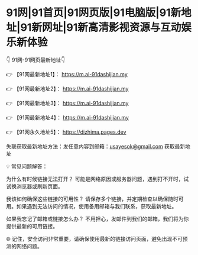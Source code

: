 # 91网|91首页|91网页版|91电脑版|91新地址|91新网址|91新高清影视资源与互动娱乐新体验

👇 91网-91网页最新地址👇

👉 【91网最新地址1】： https://m.ai-91dashijian.my

👉 【91网最新地址2】： https://m.ai-91dashijian.my

👉 【91网最新地址3】： https://m.ai-91dashijian.my

👉 【91网最新地址4】： https://m.ai-91dashijian.my

👉 【91网永久地址5】： https://dizhima.pages.dev

失联获取最新地址方法：发任意内容到邮箱：usayesok@gmail.com 获取最新地址

💡 常见问题解答：

为什么有时候链接无法打开？
可能是网络原因或服务器问题，遇到打不开时，试试换浏览器或刷新页面。

我该如何确保这些链接的可用性？
请保存多个链接，并定期检查以确保随时可用。如果遇到无法访问的情况，使用备用邮箱与我们联系，获取最新地址。

如果我忘记了邮箱或链接怎么办？
不用担心，发邮件到我们的邮箱，我们将为你提供最新的可用链接。

🌐 记住，安全访问非常重要，请确保使用最新的链接访问页面，避免出现不可预测的网络问题。
